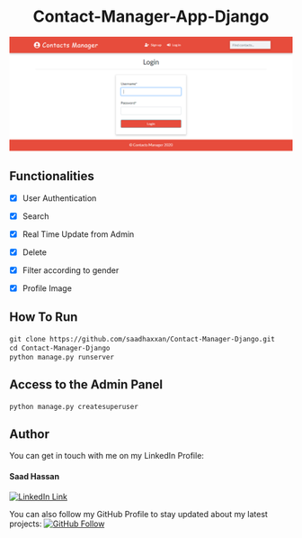 <h1 align="center">Contact-Manager-App-Django</h1>
<a href="#">
  <div align="center">
    <img src="screenshot.png" width='700'/>
  </div>
</a>

## Functionalities
- [x] User Authentication
- [x] Search
- [x] Real Time Update from Admin
- [x] Delete
- [x] Filter according to gender
- [x] Profile Image



## How To Run
```
git clone https://github.com/saadhaxxan/Contact-Manager-Django.git
cd Contact-Manager-Django
python manage.py runserver
```
## Access to the Admin Panel
```
python manage.py createsuperuser
```

## Author
You can get in touch with me on my LinkedIn Profile:

#### Saad Hassan
[![LinkedIn Link](https://img.shields.io/badge/Connect-saadhaxxan-blue.svg?logo=linkedin&longCache=true&style=social&label=Connect
)](https://www.linkedin.com/in/ISMAILELOUAZZANI)

You can also follow my GitHub Profile to stay updated about my latest projects: [![GitHub Follow](https://img.shields.io/badge/Connect-ISMAILELOUAZZANI-blue.svg?logo=Github&longCache=true&style=social&label=Follow)](https://github.com/ISMAILELOUAZZANI)
